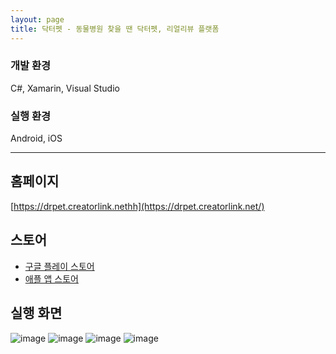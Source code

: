 ```yaml
---
layout: page
title: 닥터펫 - 동물병원 찾을 땐 닥터펫, 리얼리뷰 플랫폼
---
```


### 개발 환경
C#, Xamarin, Visual Studio     

### 실행 환경
Android, iOS  

---

## 홈페이지
[https://drpet.creatorlink.nethh](https://drpet.creatorlink.net/)  

## 스토어
* [구글 플레이 스토어](https://play.google.com/store/apps/details?id=com.oreore.drpet)
* [애플 앱 스토어](https://apps.apple.com/kr/app/%EB%8B%A5%ED%84%B0%ED%8E%AB/id1475727783)

## 실행 화면
![image](/assets/images/app/drpet/1.png)
![image](/assets/images/app/drpet/2.png)
![image](/assets/images/app/drpet/3.png)
![image](/assets/images/app/drpet/4.png)
